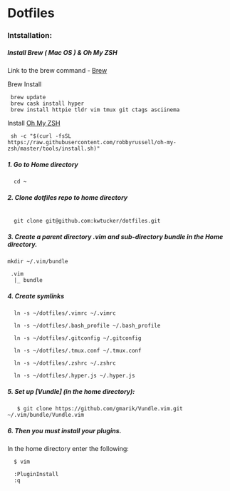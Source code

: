 # Dotfiles

### Intstallation:

##### Install Brew ( Mac OS ) & Oh My ZSH
Link to the brew command - [Brew](https://brew.sh/)

Brew Install
```
 brew update
 brew cask install hyper
 brew install httpie tldr vim tmux git ctags asciinema
```

Install [Oh My ZSH](https://github.com/robbyrussell/oh-my-zsh)
```
 sh -c "$(curl -fsSL https://raw.githubusercontent.com/robbyrussell/oh-my-zsh/master/tools/install.sh)"
```

##### 1. Go to Home directory
```
  cd ~
```

##### 2. Clone dotfiles repo to home directory
```

  git clone git@github.com:kwtucker/dotfiles.git
```

##### 3. Create a parent directory .vim and sub-directory bundle in the Home directory.
```
mkdir ~/.vim/bundle
```

```
 .vim
  |_ bundle
```

##### 4. Create symlinks

```
  ln -s ~/dotfiles/.vimrc ~/.vimrc

  ln -s ~/dotfiles/.bash_profile ~/.bash_profile

  ln -s ~/dotfiles/.gitconfig ~/.gitconfig

  ln -s ~/dotfiles/.tmux.conf ~/.tmux.conf

  ln -s ~/dotfiles/.zshrc ~/.zshrc
  
  ln -s ~/dotfiles/.hyper.js ~/.hyper.js
```

##### 5. Set up [Vundle] (in the home directory):
```
   $ git clone https://github.com/gmarik/Vundle.vim.git ~/.vim/bundle/Vundle.vim
```
##### 6. Then you must install your plugins.
In the home directory enter the following:
```shell
  $ vim

  :PluginInstall
  :q
```
